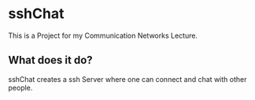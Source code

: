 # sshChat

This is a Project for my Communication Networks Lecture.

## What does it do?

sshChat creates a ssh Server where one can connect and chat with other people.
